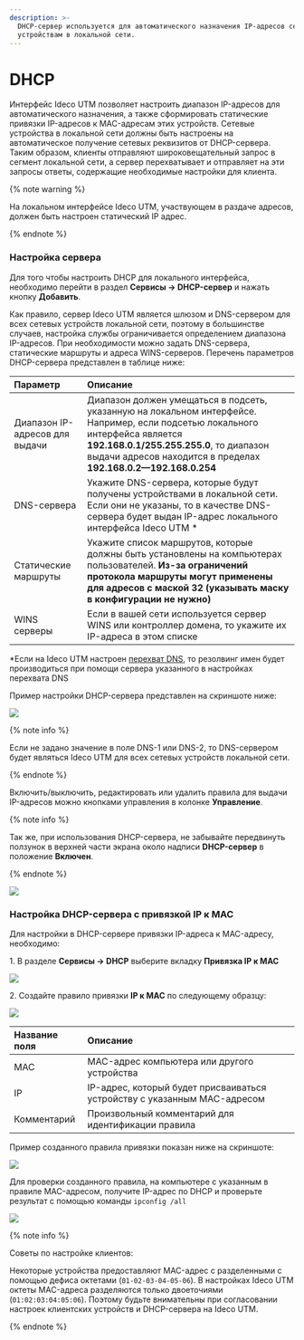 ```yaml
---
description: >-
  DHCP-сервер используется для автоматического назначения IP-адресов сетевым
  устройствам в локальной сети.
---
```


# DHCP

Интерфейс Ideco UTM позволяет настроить диапазон IP-адресов для автоматического назначения, а также сформировать статические привязки IP-адресов к MAC-адресам этих устройств. Сетевые устройства в локальной сети должны быть настроены на автоматическое получение сетевых реквизитов от DHCP-сервера. Таким образом, клиенты отправляют широковещательный запрос в сегмент локальной сети, а сервер перехватывает и отправляет на эти запросы ответы, содержащие необходимые настройки для клиента.

{% note warning %}

На локальном интерфейсе Ideco UTM, участвующем в раздаче адресов, должен быть настроен статический IP адрес.

{% endnote %}

### Настройка сервера

Для того чтобы настроить DHCP для локального интерфейса, необходимо перейти в раздел **Сервисы -> DHCP-сервер** и нажать кнопку **Добавить**.

Как правило, сервер Ideco UTM является шлюзом и DNS-сервером для всех сетевых устройств локальной сети, поэтому в большинстве случаев, настройка службы ограничивается определением диапазона IP-адресов. При необходимости можно задать DNS-сервера, статические маршруты и адреса WINS-серверов. Перечень параметров DHCP-сервера представлен в таблице ниже:

| Параметр         | Описание                  |
| :------------------------ | :------------------------------------------------------------------------------- |
| Диапазон IP-адресов для выдачи | Диапазон должен умещаться в подсеть, указанную на локальном интерфейсе. Например, если подсетью локального интерфейса является **192.168.0.1/255.255.255.0**, то диапазон выдачи адресов находится в пределах **192.168.0.2—192.168.0.254** |
| DNS-сервера        | Укажите DNS-сервера, которые будут получены устройствами в локальной сети. Если они не указаны, то в качестве DNS-сервера будет выдан IP-адрес локального интерфейса Ideco UTM * |
| Статические маршруты | Укажите список маршрутов, которые должны быть установлены на компьютерах пользователей. **Из-за ограничений протокола маршруты могут применены для адресов с маской 32 (указывать маску в конфигурации не нужно)**       |
| WINS серверы     | Если в вашей сети используется сервер WINS или контроллер домена, то укажите их IP-адреса в этом списке        |

*Если на Ideco UTM настроен [перехват DNS](dns.md#perekhvat-dns-zaprosov), то резолвинг имен будет производиться при помощи сервера указанного в настройках перехвата DNS

Пример настройки DHCP-сервера представлен на скриншоте ниже:

![](../../../_images/dhcp-example.png)

{% note info %}

Если не задано значение в поле DNS-1 или DNS-2, то DNS-сервером будет являться Ideco UTM для всех сетевых устройств локальной сети.

{% endnote %}

Включить/выключить, редактировать или удалить правила для выдачи IP-адресов можно кнопками управления в колонке **Управление**.

{% note info %}

Так же, при использования DHCP-сервера, не забывайте передвинуть ползунок в верхней части экрана около надписи **DHCP-сервер** в положение **Включен**.

{% endnote %}

![](../../../_images/dhcp-on.gif)

### Настройка DHCP-сервера с привязкой IP к MAC

Для настройки в DHCP-сервере привязки IP-адреса к MAC-адресу, необходимо:

1\. В разделе **Сервисы -> DHCP** выберите вкладку **Привязка IP к MAC**

![](../../../_images/dhcp-binding-creating-rule.png)

2\. Создайте правило привязки **IP к MAC** по следующему образцу:

![](../../../_images/dhcp-binding-rule.png)

| Название поля | Описание                                                    |
| :------------- | :----------------------------------------------------------- |
| MAC           | MAC-адрес компьютера или другого устройства                         |
| IP            | IP-адрес, который будет присваиваться устройству с указанным MAC-адресом |
| Комментарий   | Произвольный комментарий для идентификации правила          |

Пример созданного правила привязки показан ниже на скриншоте:

![](../../../_images/dhcp-binding-ready-rule.png)

Для проверки созданного правила, на компьютере с указанным в правиле MAC-адресом, получите IP-адрес по DHCP и проверьте результат с помощью команды `ipconfig /all`

![](../../../_images/dhcp-binding-result.png)

{% note info %}

Советы по настройке клиентов:

Некоторые устройства предоставляют MAC-адрес с разделенными с помощью дефиса октетами (`01-02-03-04-05-06`). В настройках Ideco UTM октеты MAC-адреса разделяются только двоеточиями (`01:02:03:04:05:06`). Поэтому будьте внимательны при согласовании настроек клиентских устройств и DHCP-сервера на Ideco UTM.

{% endnote %}

